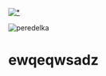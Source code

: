 [![*](https://github.com/Einzigartigitsme/Einzigartigitsme1/assets/28265671/11953d9e-738f-4f24-8762-7ebdcbb96a70)](https://tinyurl.com/bdzcjuaw)

![peredelka](https://github.com/Ahmadiaa/eee2qs/assets/112617766/d073cb7a-af07-41a6-9750-cad17c985e2d)








# ewqeqwsadz
